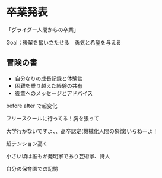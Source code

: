 # 卒業発表

「グライダー人間からの卒業」

Goal；後輩を奮い立たせる　勇気と希望を与える

## 冒険の書
- 自分なりの成長記録と体験談
- 困難を乗り越えた経験の共有
- 後輩へのメッセージとアドバイス

before after で超変化

フリースクールに行ってる！胸を張って

大学行かないですよ、、高卒認定(機械化人間の象徴)いらねーよ！　　　

超テンション高く

小さい頃は誰もが発明家であり芸術家、詩人

自分の保育園での記憶